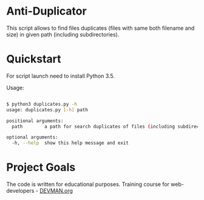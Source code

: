 # Anti-Duplicator

This script allows to find files duplicates (files with same both filename and size) in given path (including subdirectories).

# Quickstart

For script launch need to install Python 3.5.

Usage:

```bash

$ python3 duplicates.py -h
usage: duplicates.py [-h] path

positional arguments:
  path        a path for search duplicates of files (including subdirectories)

optional arguments:
  -h, --help  show this help message and exit

```

# Project Goals

The code is written for educational purposes. Training course for web-developers - [DEVMAN.org](https://devman.org)

